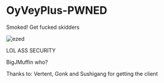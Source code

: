 # OyVeyPlus-PWNED
Smoked! Get fucked skidders

![ezed](https://user-images.githubusercontent.com/79189729/141689931-dbea4fae-81ac-4cff-8839-0ba7ee40371d.png)

LOL ASS SECURITY

BigJMuffin who?

Thanks to: Vertent, Gonk and Sushigang for getting the client
